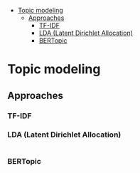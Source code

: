 <!--ts-->
   * [Topic modeling](#topic-modeling)
      * [Approaches](#approaches)
         * [TF-IDF](#tf-idf)
         * [LDA (Latent Dirichlet Allocation)](#lda-latent-dirichlet-allocation)
         * [BERTopic](#bertopic)

<!-- Added by: gil_diy, at: Sun 13 Mar 2022 13:33:15 IST -->

<!--te-->

# Topic modeling

## Approaches
### TF-IDF
### LDA (Latent Dirichlet Allocation)

```python

```
###  BERTopic

```python

```